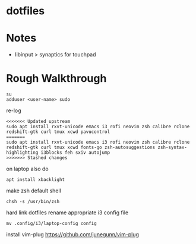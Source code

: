 # dotfiles

# Notes
- libinput > synaptics for touchpad

# Rough Walkthrough
```
su
adduser <user-name> sudo
```
re-log
```
<<<<<<< Updated upstream
sudo apt install rxvt-unicode emacs i3 rofi neovim zsh calibre rclone redshift-gtk curl tmux xcwd pavucontrol
=======
sudo apt install rxvt-unicode emacs i3 rofi neovim zsh calibre rclone redshift-gtk curl tmux xcwd fonts-go zsh-autosuggestions zsh-syntax-highlighting i3blocks feh sxiv autojump
>>>>>>> Stashed changes
```
on laptop also do
```
apt install xbacklight
```
make zsh default shell
```
chsh -s /usr/bin/zsh
```
hard link dotfiles
rename appropriate i3 config file
```
mv .config/i3/laptop-config config
```
install vim-plug
https://github.com/junegunn/vim-plug
